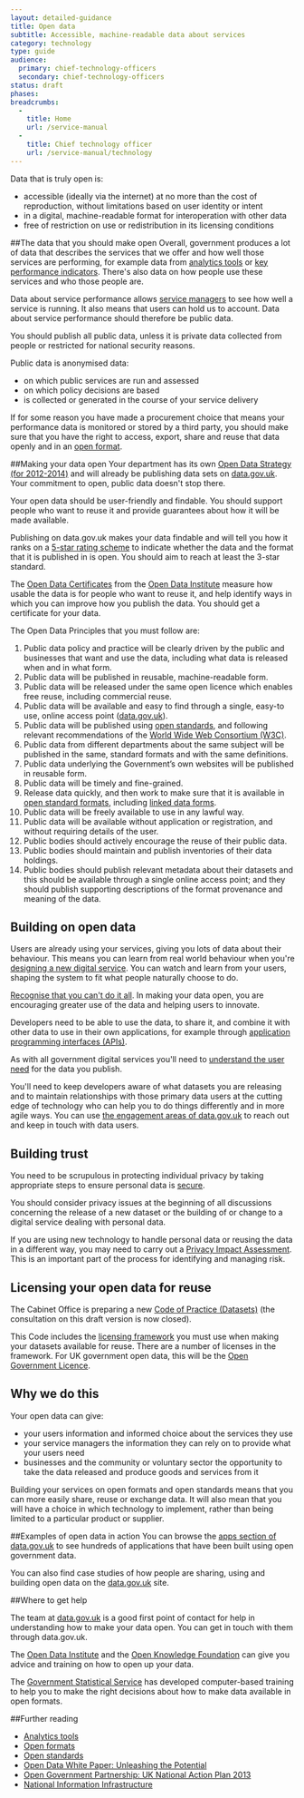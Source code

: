 ```yaml
---
layout: detailed-guidance
title: Open data
subtitle: Accessible, machine-readable data about services
category: technology
type: guide
audience:
  primary: chief-technology-officers
  secondary: chief-technology-officers
status: draft
phases:
breadcrumbs:
  -
    title: Home
    url: /service-manual
  -
    title: Chief technology officer
    url: /service-manual/technology
---
```


Data that is truly open is:

* accessible (ideally via the internet) at no more than the cost of reproduction, without limitations based on user identity or intent
* in a digital, machine-readable format for interoperation with other data
* free of restriction on use or redistribution in its licensing conditions

##The data that you should make open
Overall, government produces a lot of data that describes the services that we offer and how well those services are performing, for example data from [analytics tools](/service-manual/making-software/analytics-tools.html) or [key performance indicators](/service-manual/measurement/other-kpis). There's also data on how people use these services and who those people are.

Data about service performance allows [service managers](/service-manual/the-team/service-manager.html) to see how well a service is running. It also means that users can hold us to account. Data about service performance should therefore be public data.

You should publish all public data, unless it is private data collected from people or restricted for national security reasons.

Public data is anonymised data:

* on which public services are run and assessed
* on which policy decisions are based
* is collected or generated in the course of your service delivery

If for some reason you have made a procurement choice that means your performance data is monitored or stored by a third party, you should make sure that you have the right to access, export, share and reuse that data openly and in an [open format](/service-manual/user-centered-design/choosing-appropriate-formats.html).

##Making your data open
Your department has its own [Open Data Strategy (for 2012-2014)](http://www.data.gov.uk/search/apachesolr_search?filters=tid:11542) and will already be publishing data sets on [data.gov.uk](http://www.data.gov.uk/). Your commitment to open, public data doesn't stop there.

Your open data should be user-friendly and findable. You should support people who want to reuse it and provide guarantees about how it will be made available.

Publishing on data.gov.uk makes your data findable and will tell you how it ranks on a [5-star rating scheme](http://5stardata.info/) to indicate whether the data and the format that it is published in is open. You should aim to reach at least the 3-star standard.

The [Open Data Certificates](https://certificates.theodi.org/) from the [Open Data Institute](http://theodi.org/) measure how usable the data is for people who want to reuse it, and help identify ways in which you can improve how you publish the data. You should get a certificate for your data.

The Open Data Principles that you must follow are:

1. Public data policy and practice will be clearly driven by the public and businesses that want and use the data, including what data is released when and in what form.
2. Public data will be published in reusable, machine-readable form.
3. Public data will be released under the same open licence which enables free reuse, including commercial reuse.
4. Public data will be available and easy to find through a single, easy-to use, online access point ([data.gov.uk](http://data.gov.uk)).
5. Public data will be published using [open standards](https://www.gov.uk/government/publications/open-standards-principles/open-standards-principles#open-standard---definition), and following relevant recommendations of the [World Wide Web Consortium (W3C)](http://www.w3.org/).
6. Public data from different departments about the same subject will be published in the same, standard formats and with the same definitions.
7. Public data underlying the Government’s own websites will be published in reusable form.
8. Public data will be timely and fine-grained.
9. Release data quickly, and then work to make sure that it is available in [open standard formats](/service-manual/user-centered-design/choosing-appropriate-formats.html), including [linked data forms](http://www.data.gov.uk/blog/what-is-linked-data).
10. Public data will be freely available to use in any lawful way.
11. Public data will be available without application or registration, and without requiring details of the user.
12. Public bodies should actively encourage the reuse of their public data.
13. Public bodies should maintain and publish inventories of their data holdings.
14. Public bodies should publish relevant metadata about their datasets and this should be available through a single online access point; and they should publish supporting descriptions of the format provenance and meaning of the data.

## Building on open data
Users are already using your services, giving you lots of data about their behaviour. This means you can learn from real world behaviour when you're [designing a new digital service](/designprinciples#third). You can watch and learn from your users, shaping the system to fit what people naturally choose to do.

[Recognise that you can't do it all](/designprinciples#second). In making your data open, you are encouraging greater use of the data and helping users to innovate.

Developers need to be able to use the data, to share it, and combine it with other data to use in their own applications, for example through [application programming interfaces (APIs)](/service-manual/making-software/apis.html).

As with all government digital services you'll need to [understand the user need](/service-manual/user-centered-design/user-needs.html) for the data you publish.

You'll need to keep developers aware of what datasets you are releasing and to maintain relationships with those primary data users at the cutting edge of technology who can help you to do things differently and in more agile ways. You can use [the engagement areas of data.gov.uk](http://data.gov.uk/forum) to reach out and keep in touch with data users.

## Building trust
You need to be scrupulous in protecting individual privacy by taking appropriate steps to ensure personal data is [secure](/service-manual/making-software/information-security.html).

You should consider privacy issues at the beginning of all discussions concerning the release of a new dataset or the building of or change to a digital service dealing with personal data.

If you are using new technology to handle personal data or reusing the data in a different way, you may need to carry out a [Privacy Impact Assessment](http://ico.org.uk/for_organisations/data_protection/topic_guides/privacy_impact_assessment). This is an important part of the process for identifying and managing risk.

## Licensing your open data for reuse
The Cabinet Office is preparing a new [Code of Practice (Datasets)](http://data.gov.uk/consultation/code-of-practice) (the consultation on this draft version is now closed).

This Code includes the [licensing framework](http://www.nationalarchives.gov.uk/information-management/government-licensing/the-framework.htm) you must use when making your datasets available for reuse. There are a number of licenses in the framework. For UK government open data, this will be the [Open Government Licence](http://www.nationalarchives.gov.uk/information-management/government-licensing/about-the-ogl.htm).

## Why we do this

Your open data can give:

* your users information and informed choice about the services they use
* your service managers the information they can rely on to provide what your users need
* businesses and the community or voluntary sector the opportunity to take the data released and produce goods and services from it

Building your services on open formats and open standards means that you can more easily share, reuse or exchange data. It will also mean that you will have a choice in which technology to implement, rather than being limited to a particular product or supplier.

##Examples of open data in action
You can browse the [apps section of data.gov.uk](http://data.gov.uk/apps) to see hundreds of applications that have been built using open government data.

You can also find case studies of how people are sharing, using and building open data on the [data.gov.uk](http://data.gov.uk) site.

##Where to get help

The team at [data.gov.uk](http://data.gov.uk) is a good first point of contact for help in understanding how to make your data open. You can get in touch with them through data.gov.uk.

The [Open Data Institute](http://theodi.org/) and the [Open Knowledge Foundation](http://okfn.org/) can give you advice and training on how to open up your data.

The [Government Statistical Service](http://www.statistics.gov.uk/hub/government-statistical-service/) has developed computer-based training to help you to make the right decisions about how to make data available in open formats.

##Further reading

* [Analytics tools](/service-manual/making-software/analytics-tools.html)
* [Open formats](/service-manual/user-centered-design/choosing-appropriate-formats.html)
* [Open standards](/service-manual/making-software/open-standards-and-licensing.html)
* [Open Data White Paper: Unleashing the Potential](https://www.gov.uk/government/publications/open-data-white-paper-unleashing-the-potential)
* [Open Government Partnership: UK National Action Plan 2013](https://www.gov.uk/government/consultations/open-government-partnership-uk-national-action-plan-2013)
* [National Information Infrastructure](https://www.gov.uk/government/publications/national-information-infrastructure)
